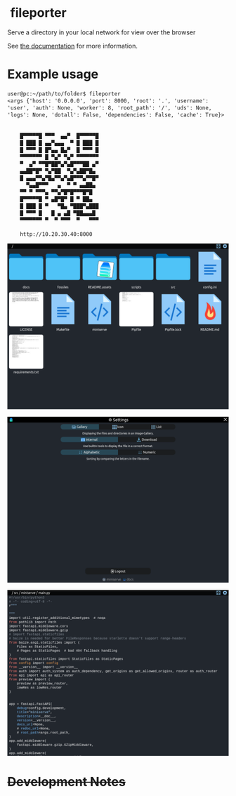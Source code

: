 # <img width=auto height="30" src="https://raw.githubusercontent.com/fileporter/fileporter/master/README.assets/repo-icon.png" alt="" style="display: inline-block; height: 30px;" /> fileporter
Serve a directory in your local network for view over the browser

See [the documentation](https://fileporter.github.io/docs/) for more information.

# Example usage

```shell
user@pc:~/path/to/folder$ fileporter
<args {'host': '0.0.0.0', 'port': 8000, 'root': '.', 'username': 'user', 'auth': None, 'worker': 8, 'root_path': '/', 'uds': None, 'logs': None, 'dotall': False, 'dependencies': False, 'cache': True}>

                                 
    █▀▀▀▀▀█ ▀▀▀  ▄▄▀  █▀▀▀▀▀█    
    █ ███ █ ▄▄▀▄▄▄  ▀ █ ███ █    
    █ ▀▀▀ █ █▀▄▄ █▄▀  █ ▀▀▀ █    
    ▀▀▀▀▀▀▀ █ ▀▄▀ ▀▄▀ ▀▀▀▀▀▀▀    
    ▀  ▄▀ ▀▀█▀██▀▄▀▄█▀▀▀██ ▄▀    
    ▄▄██▀█▀ ▀▄▀██  ▀▄▀▄██▀█▄     
    █ ▄▄▄▀▀▄▀█▄▀▀▄▀▄█▀▀▀▄▀▀█▀    
      ▀▄▄█▀▀▀   ▄  ▀ ▀ ▄▄██▄     
    ▀▀ ▀ ▀▀▀▄ ▀▀▄▀█▀█▀▀▀█▀█      
    █▀▀▀▀▀█ ▀ ▄█▀█▀ █ ▀ ██▄      
    █ ███ █ ▀   ▀█▄ ▀███▀▄███    
    █ ▀▀▀ █   █ ▄ ▄█ ▀██▄▄▄█     
    ▀▀▀▀▀▀▀ ▀  ▀ ▀▀▀  ▀   ▀▀▀    
                                      
    http://10.20.30.40:8000
```

![eg. fresh start](README.assets/eg-start.png)

![eg. settings](README.assets/eg-settings.png)

![eg. code file](README.assets/eg-code-file.png)

# ~~Development Notes~~

<!--
after the clone to complete the setup
```bash
ln -rs "$PWD/scripts/dev/pre-push" ".git/hooks/"
```
-->
